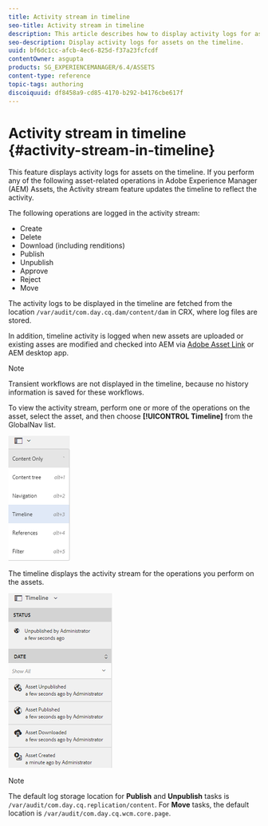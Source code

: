 ```yaml
---
title: Activity stream in timeline
seo-title: Activity stream in timeline
description: This article describes how to display activity logs for assets on the timeline. 
seo-description: Display activity logs for assets on the timeline.
uuid: bf6dc1cc-afcb-4ec6-825d-f37a23fcfcdf
contentOwner: asgupta
products: SG_EXPERIENCEMANAGER/6.4/ASSETS
content-type: reference
topic-tags: authoring
discoiquuid: df8458a9-cd85-4170-b292-b4176cbe617f
---
```


# Activity stream in timeline {#activity-stream-in-timeline}

This feature displays activity logs for assets on the timeline. If you perform any of the following asset-related operations in Adobe Experience Manager (AEM) Assets, the Activity stream feature updates the timeline to reflect the activity.

The following operations are logged in the activity stream:

* Create
* Delete
* Download (including renditions)
* Publish
* Unpublish
* Approve
* Reject
* Move

The activity logs to be displayed in the timeline are fetched from the location `/var/audit/com.day.cq.dam/content/dam` in CRX, where log files are stored.  

In addition, timeline activity is logged when new assets are uploaded or existing asses are modified and checked into AEM via [Adobe Asset Link](https://helpx.adobe.com/enterprise/using/manage-assets-using-adobe-asset-link.html) or AEM desktop app.

>[!NOTE]
>
>Transient workflows are not displayed in the timeline, because no history information is saved for these workflows.

To view the activity stream, perform one or more of the operations on the asset, select the asset, and then choose **[!UICONTROL Timeline]** from the GlobalNav list.

![timeline-3](assets/timeline-3.png)

The timeline displays the activity stream for the operations you perform on the assets. 

![activity_stream](assets/activity_stream.png)

>[!NOTE]
>
>The default log storage location for **Publish** and **Unpublish** tasks is `/var/audit/com.day.cq.replication/content`. For **Move** tasks, the default location is `/var/audit/com.day.cq.wcm.core.page`.
